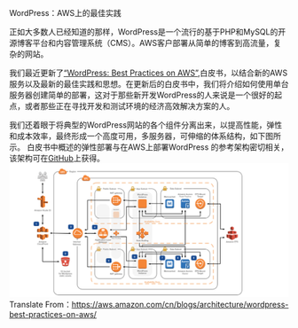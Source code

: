 WordPress：AWS上的最佳实践

正如大多数人已经知道的那样，WordPress是一个流行的基于PHP和MySQL的开源博客平台和内容管理系统（CMS）。AWS客户部署从简单的博客到高流量，复杂的网站。

我们最近更新了[“WordPress: Best Practices on AWS”](https://d1.awsstatic.com/whitepapers/wordpress-best-practices-on-aws.pdf),白皮书，以结合新的AWS服务以及最新的最佳实践和思想。在更新后的白皮书中，我们将介绍如何使用单台服务器创建简单的部署，这对于那些新开发WordPress的人来说是一个很好的起点，或者那些正在寻找开发和测试环境的经济高效解决方案的人。

我们还着眼于将典型的WordPress网站的各个组件分离出来，以提高性能，弹性和成本效率，最终形成一个高度可用，多服务器，可伸缩的体系结构，如下图所示。 白皮书中概述的弹性部署与在AWS上部署WordPress 的参考架构密切相关，该架构可在[GitHub](https://github.com/awslabs/aws-refarch-wordpress)上获得。
![](images/wordpress-on-aws.png)
Translate From：https://aws.amazon.com/cn/blogs/architecture/wordpress-best-practices-on-aws/
